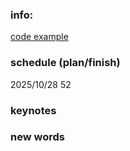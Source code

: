 ### info:
[code example](https://github.com/streaming-with-flink)

### schedule (plan/finish)
2025/10/28 52
### keynotes

### new words

